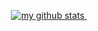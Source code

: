 <a align="center" href="https://github.com/CLiz17?tab=repositories">
    <p align="center">
    <img src="https://github-profile-summary-cards.vercel.app/api/cards/profile-details?username=CLiz17&theme=github_dark" alt="my github stats"/>&nbsp;
    </p>
</a>
